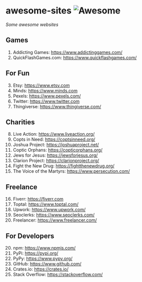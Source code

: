 # awesome-sites ![Awesome](https://cdn.rawgit.com/sindresorhus/awesome/d7305f38d29fed78fa85652e3a63e154dd8e8829/media/badge.svg)
*Some awesome websites*

## Games
1. Addicting Games: https://www.addictinggames.com/
2. QuickFlashGames.com: https://www.quickflashgames.com/

## For Fun
3. Etsy: https://www.etsy.com
4. Minds: https://www.minds.com
5. Pexels: https://www.pexels.com/
6. Twitter: https://www.twitter.com
7. Thingiverse: https://www.thingiverse.com/

## Charities
8. Live Action: https://www.liveaction.org/
9. Copts in Need: https://coptsinneed.org/
10. Joshua Project: https://joshuaproject.net/
11. Coptic Orphans: https://copticorphans.org/
12. Jews for Jesus: https://jewsforjesus.org/
13. Clarion Project: https://clarionproject.org/
14. Fight the New Drug: https://fightthenewdrug.org/
15. The Voice of the Martyrs: https://www.persecution.com/

## Freelance
16. Fiverr: https://fiverr.com
17. Toptal: https://www.toptal.com/
18. Upwork: https://www.upwork.com/
19. Seoclerks: https://www.seoclerks.com/
20. Freelancer: https://www.freelancer.com/

## For Developers
20. npm: https://www.npmjs.com/
21. PyPi: https://pypi.org/  
22. PyPy: https://www.pypy.org/
23. GitHub: https://www.github.com/
24. Crates.io: https://crates.io/
25. Stack Overflow: https://stackoverflow.com/
